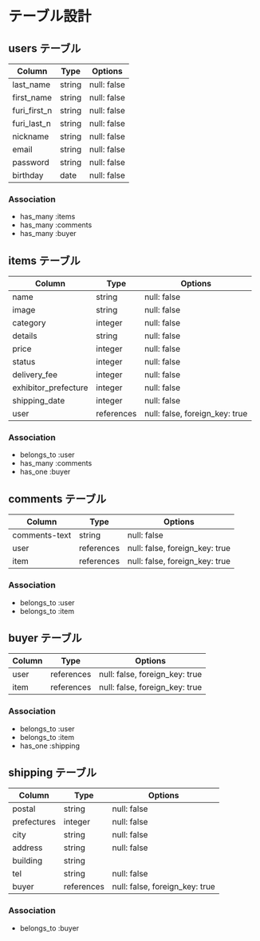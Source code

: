 # テーブル設計

## users テーブル
| Column       | Type   | Options     |
| -------------| ------ | ----------- |
| last_name    | string | null: false |
| first_name   | string | null: false |
| furi_first_n | string | null: false |
| furi_last_n  | string | null: false |
| nickname     | string | null: false |
| email        | string | null: false |
| password     | string | null: false |
| birthday     | date   | null: false |
### Association
- has_many :items
- has_many :comments
- has_many :buyer



## items テーブル
| Column               | Type      | Options                       |
| ---------------------| ----------| ------------------------------|
| name                 | string    | null: false                   |
| image                | string    | null: false                   |
| category             | integer   | null: false                   |
| details              | string    | null: false                   |
| price                | integer   | null: false                   | 
| status               | integer   | null: false                   |
| delivery_fee         | integer   | null: false                   |
| exhibitor_prefecture| integer   | null: false                   |
| shipping_date        | integer   | null: false                   |
| user                 | references| null: false, foreign_key: true|
### Association
- belongs_to :user
- has_many :comments
- has_one :buyer



## comments テーブル
| Column        | Type       | Options                        |
| --------------| ---------- | ------------------------------ |
| comments-text | string     | null: false                    |
| user          | references | null: false, foreign_key: true |
| item          | references | null: false, foreign_key: true |
### Association
- belongs_to :user
- belongs_to :item



## buyer テーブル
| Column           | Type       | Options                        |
| -----------------| ---------- | -------------------------------|
| user             | references | null: false, foreign_key: true |
| item             | references | null: false, foreign_key: true |
### Association
- belongs_to :user
- belongs_to :item
- has_one :shipping



## shipping テーブル
| Column     | Type      | Options                        |
| -----------| ----------| -------------------------------|
| postal     | string    | null: false                    |
| prefectures| integer   | null: false                    |
| city       | string    | null: false                    |
| address    | string    | null: false                    | 
| building   | string    |                                |
| tel        | string    | null: false                    |
| buyer      | references| null: false, foreign_key: true |
### Association
- belongs_to :buyer